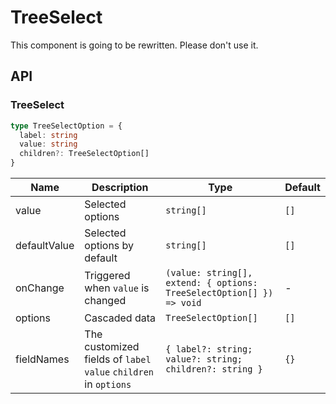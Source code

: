 # TreeSelect

<Alert type="error">
This component is going to be rewritten. Please don't use it.
</Alert>

<code src="./demos/demo1.tsx"></code>

## API

### TreeSelect

```typescript | pure
type TreeSelectOption = {
  label: string
  value: string
  children?: TreeSelectOption[]
}
```

| Name         | Description                                                      | Type                                                                 | Default |
| ------------ | ---------------------------------------------------------------- | -------------------------------------------------------------------- | ------- |
| value        | Selected options                                                 | `string[]`                                                           | `[]`    |
| defaultValue | Selected options by default                                      | `string[]`                                                           | `[]`    |
| onChange     | Triggered when `value` is changed                                | `(value: string[], extend: { options: TreeSelectOption[] }) => void` | -       |
| options      | Cascaded data                                                    | `TreeSelectOption[]`                                                 | `[]`    |
| fieldNames   | The customized fields of `label` `value` `children` in `options` | `{ label?: string; value?: string; children?: string }`              | `{}`    |
